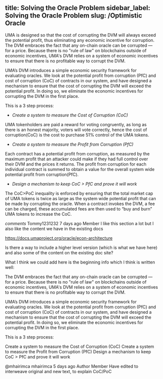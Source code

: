 title: Solving the Oracle Problem
sidebar_label: Solving the Oracle Problem
slug: /Optimistic Oracle 
---

UMA is designed so that the cost of corrupting the DVM will always exceed the potential profit, thus eliminating any economic incentive for corruption.  The DVM embraces the fact that any on-chain oracle can be corrupted — for a price. Because there is no "rule of law" on blockchains outside of economic incentives, UMA's DVM relies on a system of economic incentives to ensure that there is no profitable way to corrupt the DVM.

UMA’s DVM introduces a simple economic security framework for evaluating oracles. We look at the potential profit from corruption (PfC) and cost of corruption (CoC) of contracts in our system, and have designed a mechanism to ensure that the cost of corrupting the DVM will exceed the potential profit. In doing so, we eliminate the economic incentives for corrupting the DVM in the first place.

This is a 3 step process:

* _Create a system to measure the Cost of Corruption (CoC)_

UMA tokenholders are paid a reward for voting congruently, as long as there is an honest majority, voters will vote correctly, hence the cost of corruption(CoC) is the cost to purchase 51% control of the UMA tokens.
* _Create a system to measure the Profit from Corruption (PfC)_

Each contract has a potential profit from corruption, as measured by the maximum profit that an attacker could make if they had full control over their DVM and the prices it returns.  The profit from corruption for each individual contract is summed to obtain a value for the overall system wide potential profit from corruption(PfC).
* _Design a mechanism to keep CoC > PfC and prove it will work_

The CoC>PoC inequality is enforced by ensuring that the total market cap of UMA tokens is twice as large as the system wide potential profit that can be made by corrupting the oracle. When a contract invokes the DVM, a fee can be charged, these accumulated fees are then used to “buy and burn” UMA tokens to increase the CoC.

_comments_
Tommy1231232 7 days ago Member
I like this section a lot but I also like the content we have in the existing docs

https://docs.umaproject.org/oracle/econ-architecture

Is there a way to include a higher level version (which is what we have here) and also some of the content on the existing doc site?

What I think we could add here is the beginning info which I think is written well:

The DVM embraces the fact that any on-chain oracle can be corrupted — for a price. Because there is no "rule of law" on blockchains outside of economic incentives, UMA's DVM relies on a system of economic incentives to ensure that there is no profitable way to corrupt the DVM.

UMA’s DVM introduces a simple economic security framework for evaluating oracles. We look at the potential profit from corruption (PfC) and cost of corruption (CoC) of contracts in our system, and have designed a mechanism to ensure that the cost of corrupting the DVM will exceed the potential profit. In doing so, we eliminate the economic incentives for corrupting the DVM in the first place.

This is a 3 step process:

Create a system to measure the Cost of Corruption (CoC)
Create a system to measure the Profit from Corruption (PfC)
Design a mechanism to keep CoC > PfC and prove it will work
 
@mhairimca mhairimca 5 days ago Author Member
Have edited to interweave original and new text, to explain CoC/PoC